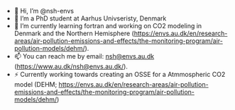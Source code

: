 - 👋 Hi, I’m @nsh-envs
- 👀 I’m a PhD student at Aarhus Univseristy, Denmark
- 🌱 I’m currently learning fortran and working on CO2 modeling in Denmark and the Northern Hemisphere (https://envs.au.dk/en/research-areas/air-pollution-emissions-and-effects/the-monitoring-program/air-pollution-models/dehm/). 
- 📫 You can reach me by email: nsh@envs.au.dk (https://www.au.dk/nsh@envs.au.dk/).
- ⚡ Currently working towards creating an OSSE for a Atmmospheric CO2 model (DEHM; https://envs.au.dk/en/research-areas/air-pollution-emissions-and-effects/the-monitoring-program/air-pollution-models/dehm/)

<!---
nsh-envs/nsh-envs is a ✨ special ✨ repository because its `README.md` (this file) appears on your GitHub profile.
You can click the Preview link to take a look at your changes.
--->
